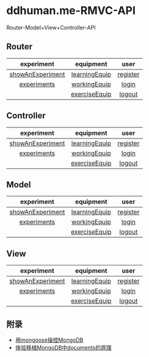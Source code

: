 # ddhuman.me-RMVC-API
Router-Model+View+Controller-API

## **Router**

|experiment|equipment|  user  |
|:-------:|:-------:|:-------:|
|[showAnExperiment]|[learningEquip]|[register]|
|[experiments]|[workingEquip]|[login]|
|                   |[exerciseEquip]|[logout]|

[showAnExperiment]: /chapters/Router/R_showAnExperiment.md
[experiments]: /chapters/Router/R_experiments.md

[learningEquip]: /chapters/Router/R_learningEquip.md
[workingEquip]: /chapters/Router/R_workingEquip.md
[exerciseEquip]: /chapters/Router/R_exerciseEquip.md

[register]: /chapters/Router/R_register.md
[login]: /chapters/Router/R_login.md
[logout]: /chapters/Router/R_logout.md

## **Controller**

|experiment|equipment|  user  |
|:-------:|:-------:|:-------:|
|[showAnExperiment]|[learningEquip]|[register]|
|[experiments]|[workingEquip]|[login]|
|                   |[exerciseEquip]|[logout]|

[showAnExperiment]: /chapters/Ctroller/C_showAnExperiment.md
[experiments]: /chapters/Ctroller/C_experiments.md

[learningEquip]: /chapters/Ctroller/C_learningEquip.md
[workingEquip]: /chapters/Ctroller/C_workingEquip.md
[exerciseEquip]: /chapters/Ctroller/C_exerciseEquip.md

[register]: /chapters/Ctroller/C_register.md
[login]: /chapters/Ctroller/C_login.md
[logout]: /chapters/Ctroller/C_logout.md

## **Model**

|experiment|equipment|  user  |
|:-------:|:-------:|:-------:|
|[showAnExperiment]|[learningEquip]|[register]|
|[experiments]|[workingEquip]|[login]|
|                   |[exerciseEquip]|[logout]|

[showAnExperiment]: /chapters/Model/M_showAnExperiment.md
[experiments]: /chapters/Model/M_experiments.md

[learningEquip]: /chapters/Model/M_learningEquip.md
[workingEquip]: /chapters/Model/M_workingEquip.md
[exerciseEquip]: /chapters/Model/M_exerciseEquip.md

[register]: /chapters/Model/M_register.md
[login]: /chapters/Model/M_login.md
[logout]: /chapters/Model/M_logout.md

## **View**

|experiment|equipment|  user  |
|:-------:|:-------:|:-------:|
|[showAnExperiment]|[learningEquip]|[register]|
|[experiments]|[workingEquip]|[login]|
|                   |[exerciseEquip]|[logout]|

[showAnExperiment]: /chapters/View/showAnExperiment.md
[experiments]: /chapters/View/experiments.md

[learningEquip]: /chapters/View/learningEquip.md
[workingEquip]: /chapters/View/workingEquip.md
[exerciseEquip]: /chapters/View/exerciseEquip.md

[register]: /chapters/View/register.md
[login]: /chapters/View/login.md
[logout]: /chapters/View/logout.md

## 附录

  - [用mongoose操控MongoDB](/chapters/附录/用mongoose操控MongoDB.md)
  - [体验移植MongoDB中documents的原理](/chapters/附录/体验移植MongoDB中documents的原理.md)

